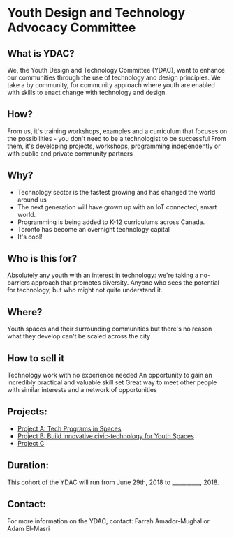 # Youth Design and Technology Advocacy Committee 
## What is YDAC? 
We, the Youth Design and Technology Committee (YDAC), want to enhance our communities through the use of technology and design principles. We take a by community, for community approach where youth are enabled with skills to enact change with technology and design. 

## How?
From us, it's training workshops, examples and a curriculum that focuses on the possibilities - you don't need to be a technologist to be successful
From them, it's developing projects, workshops, programming independently or with public and private community partners

## Why?

* Technology sector is the fastest growing and has changed the world around us
* The next generation will have grown up with an IoT connected, smart world.
* Programming is being added to K-12 curriculums across Canada.
* Toronto has become an overnight technology capital
* It's cool!

## Who is this for? 
Absolutely any youth with an interest in technology: we're taking a no-barriers approach that promotes diversity.
Anyone who sees the potential for technology, but who might not quite understand it. 

## Where?

Youth spaces and their surrounding communities but there's no reason what they develop can't be scaled across the city

## How to sell it

Technology work with no experience needed
An opportunity to gain an incredibly practical and valuable skill set
Great way to meet other people with similar interests and a network of opportunities

## Projects: 
- [Project A: Tech Programs in Spaces](https://github.com/farrah1/YDAC/tree/master/Project%20A)
- [Project B: Build innovative civic-technology for Youth Spaces](https://github.com/farrah1/YDAC/tree/master/Project%20B)
- [Project C](https://github.com/farrah1/YDAC/tree/master/Project%20C)

## Duration:  

This cohort of the YDAC will run from June 29th, 2018 to __________, 2018. 

## Contact:
For more information on the YDAC, contact: Farrah Amador-Mughal or Adam El-Masri
